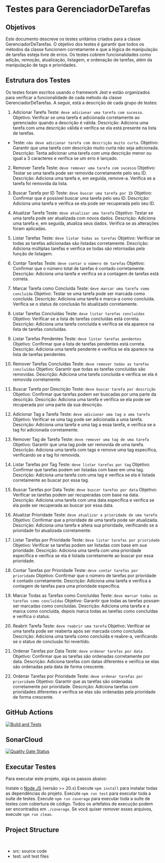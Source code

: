 # Testes para GerenciadorDeTarefas

## Objetivos
Este documento descreve os testes unitários criados para a classe GerenciadorDeTarefas. O objetivo dos testes é garantir que todos os métodos da classe funcionem corretamente e que a lógica de manipulação de tarefas esteja livre de erros. Os testes cobrem funcionalidades como adição, remoção, atualização, listagem, e ordenação de tarefas, além da manipulação de tags e prioridades.

## Estrutura dos Testes
Os testes foram escritos usando o framework Jest e estão organizados para verificar a funcionalidade de cada método da classe GerenciadorDeTarefas. A seguir, está a descrição de cada grupo de testes:

1. Adicionar Tarefa
Teste: `deve adicionar uma tarefa com sucesso`.
Objetivo: Verificar se uma tarefa é adicionada corretamente ao gerenciador quando a descrição é válida.
Descrição: Adiciona uma tarefa com uma descrição válida e verifica se ela está presente na lista de tarefas.

- Teste: `não deve adicionar tarefa com descrição muito curta`.
Objetivo: Garantir que uma tarefa com descrição muito curta não seja adicionada.
Descrição: Tenta adicionar uma tarefa com uma descrição menor ou igual a 3 caracteres e verifica se um erro é lançado.

2. Remover Tarefa
Teste: `deve remover uma tarefa com sucesso`
Objetivo: Testar se uma tarefa pode ser removida corretamente pelo seu ID.
Descrição: Adiciona uma tarefa e, em seguida, remove-a. Verifica se a tarefa foi removida da lista.

4. Buscar Tarefa por ID
Teste: `deve buscar uma tarefa por ID`
Objetivo: Confirmar que é possível buscar uma tarefa pelo seu ID.
Descrição: Adiciona uma tarefa e verifica se ela pode ser recuperada pelo seu ID.

6. Atualizar Tarefa
Teste: `deve atualizar uma tarefa`
Objetivo: Testar se uma tarefa pode ser atualizada com novos dados.
Descrição: Adiciona uma tarefa e, em seguida, atualiza seus dados. Verifica se as alterações foram aplicadas.

8. Listar Tarefas
Teste: `deve listar todas as tarefas`
Objetivo: Verificar se todas as tarefas adicionadas são listadas corretamente.
Descrição: Adiciona múltiplas tarefas e verifica se todas são retornadas pela função de listagem.

10. Contar Tarefas
Teste: `deve contar o número de tarefas`
Objetivo: Confirmar que o número total de tarefas é contado corretamente.
Descrição: Adiciona uma tarefa e verifica se a contagem de tarefas está correta.

12. Marcar Tarefa como Concluída
Teste: `deve marcar uma tarefa como concluída`
Objetivo: Testar se uma tarefa pode ser marcada como concluída.
Descrição: Adiciona uma tarefa e marca-a como concluída. Verifica se o status de conclusão foi atualizado corretamente.

14. Listar Tarefas Concluídas
Teste: `deve listar tarefas concluídas`
Objetivo: Verificar se a lista de tarefas concluídas está correta.
Descrição: Adiciona uma tarefa concluída e verifica se ela aparece na lista de tarefas concluídas.

16. Listar Tarefas Pendentes
Teste: `deve listar tarefas pendentes`
Objetivo: Confirmar que a lista de tarefas pendentes está correta.
Descrição: Adiciona uma tarefa pendente e verifica se ela aparece na lista de tarefas pendentes.

18. Remover Tarefas Concluídas
Teste: `deve remover todas as tarefas concluídas`
Objetivo: Garantir que todas as tarefas concluídas são removidas.
Descrição: Adiciona uma tarefa concluída e verifica se ela é removida corretamente.

20. Buscar Tarefa por Descrição
Teste: `deve buscar tarefa por descrição`
Objetivo: Confirmar que tarefas podem ser buscadas por uma parte da descrição.
Descrição: Adiciona uma tarefa e verifica se ela pode ser recuperada por uma parte da sua descrição.

22. Adicionar Tag a Tarefa
Teste: `deve adicionar uma tag a uma tarefa`
Objetivo: Verificar se uma tag pode ser adicionada a uma tarefa.
Descrição: Adiciona uma tarefa e uma tag a essa tarefa, e verifica se a tag foi adicionada corretamente.

24. Remover Tag de Tarefa
Teste: `deve remover uma tag de uma tarefa`
Objetivo: Garantir que uma tag pode ser removida de uma tarefa.
Descrição: Adiciona uma tarefa com tags e remove uma tag específica, verificando se a tag foi removida.

26. Listar Tarefas por Tag
Teste: `deve listar tarefas por tag`
Objetivo: Confirmar que tarefas podem ser listadas com base em uma tag.
Descrição: Adiciona uma tarefa com uma tag e verifica se ela é listada corretamente ao buscar por essa tag.

28. Buscar Tarefas por Data
Teste: `deve buscar tarefas por data`
Objetivo: Verificar se tarefas podem ser recuperadas com base na data.
Descrição: Adiciona uma tarefa com uma data específica e verifica se ela pode ser recuperada ao buscar por essa data.

30. Atualizar Prioridade
Teste: `deve atualizar a prioridade de uma tarefa`
Objetivo: Confirmar que a prioridade de uma tarefa pode ser atualizada.
Descrição: Adiciona uma tarefa e altera sua prioridade, verificando se a prioridade foi atualizada corretamente.

32. Listar Tarefas por Prioridade
Teste: `deve listar tarefas por prioridade`
Objetivo: Verificar se tarefas podem ser listadas com base em sua prioridade.
Descrição: Adiciona uma tarefa com uma prioridade específica e verifica se ela é listada corretamente ao buscar por essa prioridade.

34. Contar Tarefas por Prioridade
Teste: `deve contar tarefas por prioridade`
Objetivo: Confirmar que o número de tarefas por prioridade é contado corretamente.
Descrição: Adiciona uma tarefa e verifica a contagem de tarefas para uma prioridade específica.

36. Marcar Todas as Tarefas como Concluídas
Teste: `deve marcar todas as tarefas como concluídas`
Objetivo: Garantir que todas as tarefas possam ser marcadas como concluídas.
Descrição: Adiciona uma tarefa e a marca como concluída, depois marca todas as tarefas como concluídas e verifica o status.

38. Reabrir Tarefa
Teste: `deve reabrir uma tarefa`
Objetivo: Verificar se uma tarefa pode ser reaberta após ser marcada como concluída.
Descrição: Adiciona uma tarefa como concluída e reabre-a, verificando se o status de conclusão foi revertido.

40. Ordenar Tarefas por Data
Teste: `deve ordenar tarefas por data`
Objetivo: Confirmar que as tarefas são ordenadas corretamente por data.
Descrição: Adiciona tarefas com datas diferentes e verifica se elas são ordenadas pela data de forma crescente.

42. Ordenar Tarefas por Prioridade
Teste: `deve ordenar tarefas por prioridade`
Objetivo: Garantir que as tarefas são ordenadas corretamente por prioridade.
Descrição: Adiciona tarefas com prioridades diferentes e verifica se elas são ordenadas pela prioridade de forma crescente.


## GitHub Actions

[![Build and Tests](https://github.com/ugioni/unit-tests-jest/actions/workflows/node.js.yml/badge.svg?branch=master)](https://github.com/ugioni/unit-tests-jest/actions/workflows/node.js.yml)

## SonarCloud

[![Quality Gate Status](https://sonarcloud.io/api/project_badges/measure?project=ugioni_unit-tests-jest&metric=alert_status)](https://sonarcloud.io/summary/new_code?id=ugioni_unit-tests-jest)

## Executar Testes

Para executar este projeto, siga os passos abaixo:

Instale o [Node JS](https://nodejs.org/) (versão >= 20.x)
Execute `npm install`  para instalar todas as dependências do projeto.
Execute `npm run test` para executar toda a suíte de testes.
Execute `npm run coverage` para executar toda a suíte de testes com cobertura de código.
Todos os artefatos de execução podem ser encontrados em `./coverage`. Se você quiser remover esses arquivos, execute `npm run clean`.

## Project Structure
</br>
<ul>
    <li>src: source code</li>
    <li>test: unit test files</li>
</ul>



